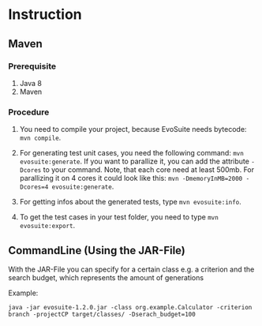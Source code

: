 # Instruction

## Maven

### Prerequisite 

1. Java 8
2. Maven

### Procedure

1. You need to compile your project, because EvoSuite needs bytecode: `mvn compile`.

2. For generating test unit cases, you need the following command: `mvn evosuite:generate`. If you want to parallize it, you can add the attribute `-Dcores` to your command. Note, that each core need at least 500mb. For parallizing it on 4 cores it could look like this: `mvn -DmemoryInMB=2000 -Dcores=4 evosuite:generate`.

3. For getting infos about the generated tests, type `mvn evosuite:info`.

4. To get the test cases in your test folder, you need to type `mvn evosuite:export`.


## CommandLine (Using the JAR-File)

With the JAR-File you can specify for a certain class e.g. a criterion and the search budget, which represents the amount of generations

Example:

`java -jar evosuite-1.2.0.jar -class org.example.Calculator -criterion branch -projectCP target/classes/ -Dserach_budget=100`
